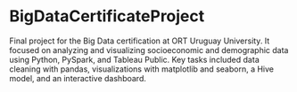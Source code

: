 # BigDataCertificateProject
Final project for the Big Data certification at ORT Uruguay University. It focused on analyzing and visualizing socioeconomic and demographic data using Python, PySpark, and Tableau Public. Key tasks included data cleaning with pandas, visualizations with matplotlib and seaborn, a Hive model, and an interactive dashboard. 

